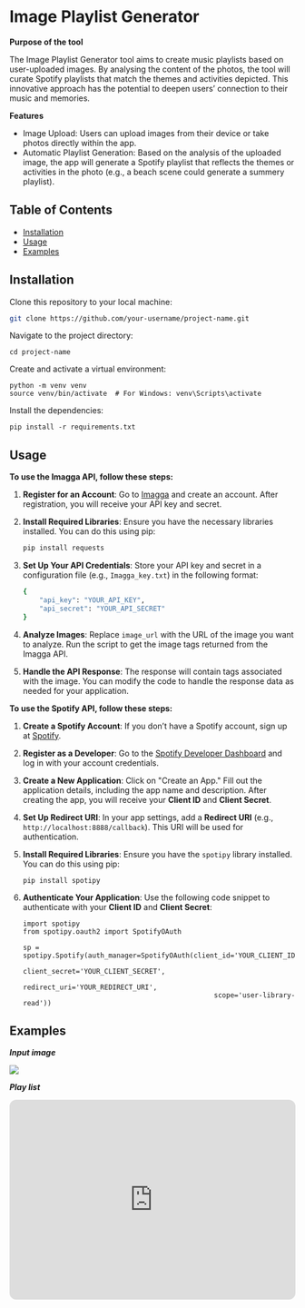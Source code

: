 # Image Playlist Generator

**Purpose of the tool** 

The Image Playlist Generator tool aims to create music playlists based on  user-uploaded images. By analysing the content of the photos, the tool will curate  Spotify playlists that match the themes and activities depicted. This innovative approach has the  potential to deepen users’ connection to their music and memories.

**Features**  

- Image Upload: Users can upload images from their device or take photos  directly within the app. 
-  Automatic Playlist Generation: Based on the analysis of the uploaded image,  the app will generate a Spotify playlist that reflects the themes or activities in the  photo (e.g., a beach scene could generate a summery playlist).

## Table of Contents

- [Installation](#installation)
- [Usage](#usage)
- [Examples](#examples)

## Installation

Clone this repository to your local machine:

```bash
git clone https://github.com/your-username/project-name.git
```

Navigate to the project directory:

```
cd project-name
```

Create and activate a virtual environment:

```
python -m venv venv
source venv/bin/activate  # For Windows: venv\Scripts\activate
```

Install the dependencies:

```
pip install -r requirements.txt
```

## Usage

**To use the Imagga API, follow these steps:**

1. **Register for an Account**: Go to [Imagga](https://imagga.com/) and create an account. After registration, you will receive your API key and secret.

2. **Install Required Libraries**: Ensure you have the necessary libraries installed. You can do this using pip:

   ```bash
   pip install requests
   ```

3. **Set Up Your API Credentials**: Store your API key and secret in a configuration file (e.g., `Imagga_key.txt`) in the following format:

   ```bash
   {
       "api_key": "YOUR_API_KEY",
       "api_secret": "YOUR_API_SECRET"
   }
   
   ```

4. **Analyze Images**: Replace `image_url` with the URL of the image you want to analyze. Run the script to get the image tags returned from the Imagga API.

5. **Handle the API Response**: The response will contain tags associated with the image. You can modify the code to handle the response data as needed for your application.



**To use the Spotify API, follow these steps:**

1. **Create a Spotify Account**: If you don’t have a Spotify account, sign up at [Spotify](https://www.spotify.com/).

2. **Register as a Developer**: Go to the [Spotify Developer Dashboard](https://developer.spotify.com/dashboard/) and log in with your account credentials.

3. **Create a New Application**: Click on "Create an App." Fill out the application details, including the app name and description. After creating the app, you will receive your **Client ID** and **Client Secret**.

4. **Set Up Redirect URI**: In your app settings, add a **Redirect URI** (e.g., `http://localhost:8888/callback`). This URI will be used for authentication.

5. **Install Required Libraries**: Ensure you have the `spotipy` library installed. You can do this using pip:

   ```
   pip install spotipy
   ```

6. **Authenticate Your Application**: Use the following code snippet to authenticate with your **Client ID** and **Client Secret**:

   ```
   import spotipy
   from spotipy.oauth2 import SpotifyOAuth
   
   sp = spotipy.Spotify(auth_manager=SpotifyOAuth(client_id='YOUR_CLIENT_ID',
                                                  client_secret='YOUR_CLIENT_SECRET',
                                                  redirect_uri='YOUR_REDIRECT_URI',
                                                  scope='user-library-read'))
   
   ```



## Examples

***Input image***

![](https://i.pinimg.com/564x/96/78/c4/9678c4bc9f52e15b777c622a79610d1f.jpg)



***Play list***

<iframe style="border-radius:12px" src="https://open.spotify.com/embed/playlist/3S0kobR9bQGcsfzlSBIo0O?utm_source=generator" width="100%" height="352" frameBorder="0" allowfullscreen="" allow="autoplay; clipboard-write; encrypted-media; fullscreen; picture-in-picture" loading="lazy"></iframe>